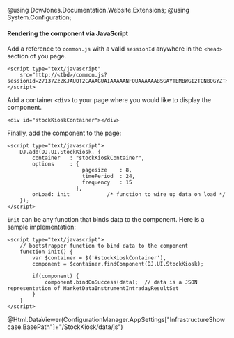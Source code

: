 ﻿@using DowJones.Documentation.Website.Extensions;
@using System.Configuration;
#### Rendering the component via JavaScript

Add a reference to `common.js` with a valid `sessionId` anywhere in the `<head>` section of you page.

	<script type="text/javascript" 
	    src="http://<tbd>/common.js?sessionId=27137ZzZKJAUQT2CAAAGUAIAAAAANFOUAAAAAABSGAYTEMBWGI2TCNBQGYZTKNZS"></script>

Add a container `<div>` to your page where you would like to display the component.

	<div id="stockKioskContainer"></div>

Finally, add the component to the page:

	<script type="text/javascript">
		DJ.add(DJ.UI.StockKiosk, {
			container	: "stockKioskContainer",
	        options		: {
							pagesize	: 8,
							timePeriod	: 24,
							frequency   : 15 
						  },
			onLoad: init			/* function to wire up data on load */
		}); 
	</script>	
	

`init` can be any function that binds data to the component. Here is a sample implementation:

	<script type="text/javascript">
		// bootstrapper function to bind data to the component
		function init() {
			var $container = $('#stockKioskContainer'),
			component = $container.findComponent(DJ.UI.StockKiosk);

			if(component) {
				component.bindOnSuccess(data);	// data is a JSON representation of MarketDataInstrumentIntradayResultSet
			}
		}
	</script>  

@Html.DataViewer(ConfigurationManager.AppSettings["InfrastructureShowcase.BasePath"]+"/StockKiosk/data/js")